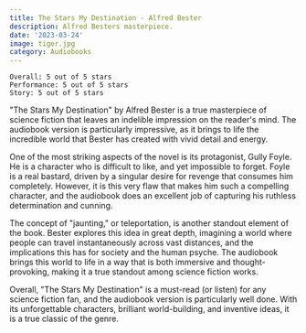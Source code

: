 ```yaml
---
title: The Stars My Destination - Alfred Bester
description: Alfred Besters masterpiece.
date: '2023-03-24'
image: tiger.jpg
category: Audiobooks
---
```


```
Overall: 5 out of 5 stars
Performance: 5 out of 5 stars
Story: 5 out of 5 stars
```
"The Stars My Destination" by Alfred Bester is a true masterpiece of science fiction that leaves an indelible impression on the reader's mind. The audiobook version is particularly impressive, as it brings to life the incredible world that Bester has created with vivid detail and energy.

One of the most striking aspects of the novel is its protagonist, Gully Foyle. He is a character who is difficult to like, and yet impossible to forget. Foyle is a real bastard, driven by a singular desire for revenge that consumes him completely. However, it is this very flaw that makes him such a compelling character, and the audiobook does an excellent job of capturing his ruthless determination and cunning.

The concept of "jaunting," or teleportation, is another standout element of the book. Bester explores this idea in great depth, imagining a world where people can travel instantaneously across vast distances, and the implications this has for society and the human psyche. The audiobook brings this world to life in a way that is both immersive and thought-provoking, making it a true standout among science fiction works.

Overall, "The Stars My Destination" is a must-read (or listen) for any science fiction fan, and the audiobook version is particularly well done. With its unforgettable characters, brilliant world-building, and inventive ideas, it is a true classic of the genre.